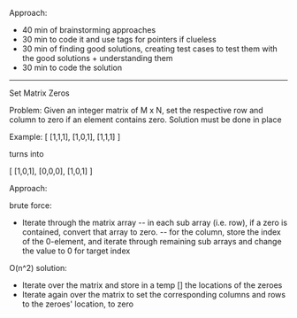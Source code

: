 Approach:
- 40 min of brainstorming approaches
- 30 min to code it and use tags for pointers if clueless
- 30 min of finding good solutions, creating test cases to test them with the good solutions + understanding them
- 30 min to code the solution

--------

Set Matrix Zeros

Problem: Given an integer matrix of M x N, set the respective row and column to zero if an element contains zero. Solution must be done in place

Example:
[
    [1,1,1],
    [1,0,1],
    [1,1,1]
]

turns into

[
    [1,0,1],
    [0,0,0],
    [1,0,1]
]

Approach:

brute force:
- Iterate through the matrix array
    -- in each sub array (i.e. row), if a zero is contained, convert that array to zero.
    -- for the column, store the index of the 0-element, and iterate through remaining sub arrays and change the value to 0 for target index


O(n^2) solution:
- Iterate over the matrix and store in a temp [] the locations of the zeroes
- Iterate again over the matrix to set the corresponding columns and rows to the zeroes' location, to zero

